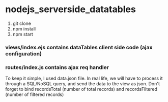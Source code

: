 # nodejs_serverside_datatables
1. git clone 
2. npm install
3. npm start

### views/index.ejs contains dataTables client side code (ajax configuration)
### routes/index.js contains ajax req handler
To keep it simple, I used data.json file. In real life, we will have to process it through a SQL/NoSQL query, 
and send the data to the view as json.
Don't forget to bind recordsTotal (number of total records) and recordsFiltered (number of filtered records)
